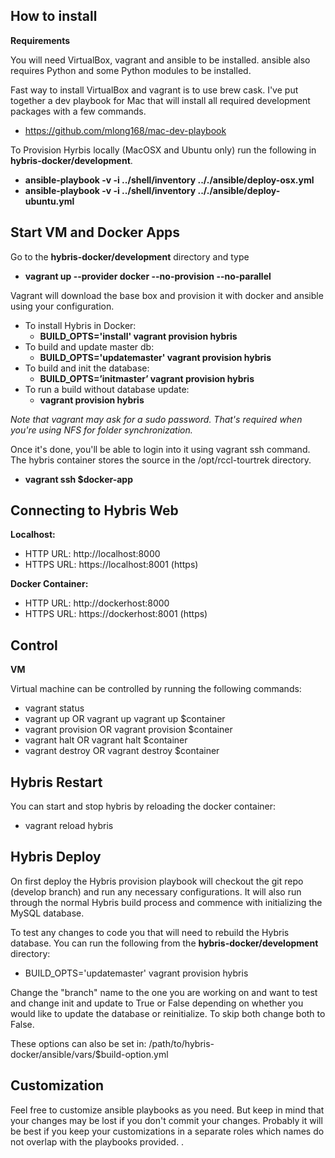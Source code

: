 How to install
--------------
**Requirements**

You will need VirtualBox, vagrant and ansible to be installed. ansible also requires Python and some Python modules to be installed.

Fast way to install VirtualBox and vagrant is to use brew cask. I've put together a dev playbook for Mac that will install all required development packages with a few commands.

 - https://github.com/mlong168/mac-dev-playbook

To Provision Hyrbis locally (MacOSX and Ubuntu only) run the following in **hybris-docker/development**.

  - **ansible-playbook -v -i ../shell/inventory .././ansible/deploy-osx.yml**
  - **ansible-playbook -v -i ../shell/inventory .././ansible/deploy-ubuntu.yml**

Start VM and Docker Apps
--------

Go to the **hybris-docker/development** directory and type 

- **vagrant up --provider docker --no-provision --no-parallel**

Vagrant will download the base box and provision it with docker and ansible using your configuration.

- To install Hybris in Docker: 
  - **BUILD_OPTS='install' vagrant provision hybris**
- To build and update master db: 
  - **BUILD_OPTS='updatemaster' vagrant provision hybris**
- To build and init the database:  
  - **BUILD_OPTS=’initmaster’ vagrant provision hybris**
- To run a build without database update: 
  - **vagrant provision hybris**

*Note that vagrant may ask for a sudo password. That's required when you're using NFS for folder synchronization.*

Once it's done, you'll be able to login into it using vagrant ssh command. The hybris container stores the source in the /opt/rccl-tourtrek directory.

 - **vagrant ssh $docker-app**

Connecting to Hybris Web
------------------------

**Localhost:**

 - HTTP URL: http://localhost:8000
 - HTTPS URL: https://localhost:8001 (https)

**Docker Container:**

 - HTTP URL: http://dockerhost:8000
 - HTTPS URL: https://dockerhost:8001 (https)

Control
-------

**VM**

Virtual machine can be controlled by running the following commands:

 - vagrant status
 - vagrant up OR vagrant up vagrant up $container
 - vagrant provision  OR vagrant provision $container
 - vagrant halt OR vagrant halt $container
 - vagrant destroy OR vagrant destroy $container

Hybris Restart
------
You can start and stop hybris by reloading the docker container:

 - vagrant reload hybris

Hybris Deploy
-------------

On first deploy the Hybris provision playbook will checkout the git repo (develop branch) and run any necessary configurations. It will also run through the normal Hybris build process and commence with initializing the MySQL database. 

To test any changes to code you that will need to rebuild the Hybris database. You can run the following from the **hybris-docker/development** directory:

 - BUILD_OPTS='updatemaster' vagrant provision hybris

Change the "branch" name to the one you are working on and want to test and change init and update to True or False depending on whether you would like to update the database or reinitialize. To skip both change both to False. 

These options can also be set in: /path/to/hybris-docker/ansible/vars/$build-option.yml

Customization
-------------

Feel free to customize ansible playbooks as you need. But keep in mind that your changes may be lost if you don't commit your changes. Probably it will be best if you keep your customizations in a separate roles which names do not overlap with the playbooks provided.
.
